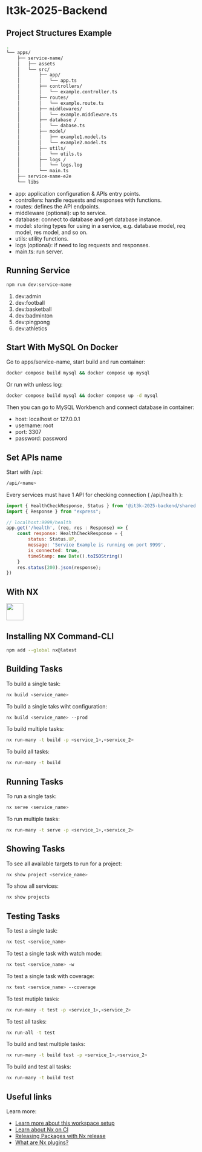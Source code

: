 # It3k-2025-Backend

## Project Structures Example
```sh
.
└── apps/
    ├── service-name/
    │   ├── assets
    │   └── src/
    │       ├── app/
    │       │   └── app.ts
    │       ├── controllers/
    │       │   └── example.controller.ts
    │       ├── routes/
    │       │   └── example.route.ts
    │       ├── middlewares/
    │       │   └── example.middleware.ts
    │       ├── database /
    │       │   └── dabase.ts
    │       ├── model/
    │       │   ├── example1.model.ts
    │       │   └── example2.model.ts
    │       ├── utils/
    │       │   └── utils.ts
    │       ├── logs /
    │       │   └── logs.log
    │       └── main.ts
    ├── service-name-e2e
    └── libs
```
- app: application configuration & APIs entry points.
- controllers: handle requests and responses with functions.
- routes: defines the API endpoints.
- middleware (optional): up to service.
- database: connect to database and get database instance.
- model: storing types for using in a service, e.g. database model, req model, res model, and so on.
- utils: utility functions.
- logs (optional): if need to log requests and responses.
- main.ts: run server.

## Running Service
```sh
npm run dev:service-name
```
1. dev:admin
2. dev:football
3. dev:basketball
4. dev:badminton
5. dev:pingpong
6. dev:athletics

## Start With MySQL On Docker
Go to apps/service-name, start build and run container:
```sh
docker compose build mysql && docker compose up mysql
```
Or run with unless log:
```sh
docker compose build mysql && docker compose up -d mysql
```
Then you can go to MySQL Workbench and connect database in container:
- host: localhost or 127.0.0.1
- username: root
- port: 3307
- password: password

## Set APIs name
Start with /api:
```sh
/api/<name>
```
Every services must have 1 API for checking connection ( /api/health ):
```javascript
import { HealthCheckResponse, Status } from '@it3k-2025-backend/shared';
import { Response } from "express";

// localhost:9999/health
app.get('/health', (req, res : Response) => {
    const response: HealthCheckResponse = {
        status: Status.UP,
        message: 'Service Example is running on port 9999',
        is_connected: true,
        timeStamp: new Date().toISOString()
    }
    res.status(200).json(response);
})
```

## With NX
<a alt="Nx logo" href="https://nx.dev" target="_blank" rel="noreferrer"><img src="https://raw.githubusercontent.com/nrwl/nx/master/images/nx-logo.png" width="45"></a>


## Installing NX Command-CLI
```sh
npm add --global nx@latest
```

## Building Tasks
To build a single task:
```sh
nx build <service_name>
```
To build a single taks wiht configuration:
```sh
nx build <service_name> --prod 
```
To build multiple tasks:
```sh
nx run-many -t build -p <service_1>,<service_2>
```
To build all tasks:
```sh
nx run-many -t build
```

## Running Tasks

To run a single task:
```sh
nx serve <service_name>
```
To run multiple tasks:
```sh
nx run-many -t serve -p <service_1>,<service_2>
```


## Showing Tasks
To see all available targets to run for a project:
```sh
nx show project <service_name>
```
To show all services:
```sh
nx show projects
```

## Testing Tasks
To test a single task:
```sh
nx test <service_name>
```
To test a single task with watch mode:
```sh
nx test <service_name> -w
```
To test a single task with coverage:
```sh
nx test <service_name> --coverage
```
To test mutiple tasks:
```sh
nx run-many -t test -p <service_1>,<service_2>
```
To test all tasks:
```sh
nx run-all -t test
```
To build and test multiple tasks:
```sh
nx run-many -t build test -p <service_1>,<service_2>
```
To build and test all tasks:
```sh
nx run-many -t build test
```

## Useful links

Learn more:

- [Learn more about this workspace setup](https://nx.dev/nx-api/express?utm_source=nx_project&amp;utm_medium=readme&amp;utm_campaign=nx_projects)
- [Learn about Nx on CI](https://nx.dev/ci/intro/ci-with-nx?utm_source=nx_project&utm_medium=readme&utm_campaign=nx_projects)
- [Releasing Packages with Nx release](https://nx.dev/features/manage-releases?utm_source=nx_project&utm_medium=readme&utm_campaign=nx_projects)
- [What are Nx plugins?](https://nx.dev/concepts/nx-plugins?utm_source=nx_project&utm_medium=readme&utm_campaign=nx_projects)
